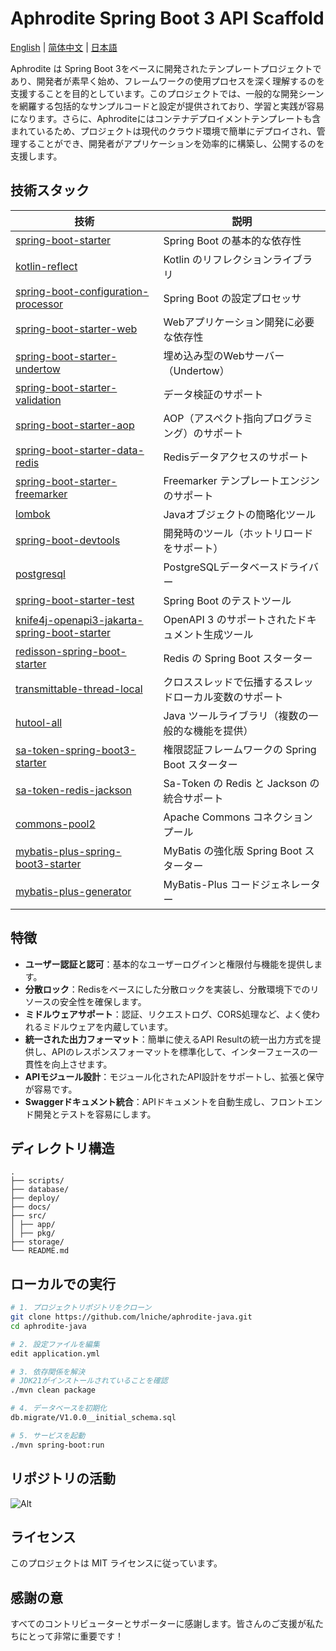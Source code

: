 # Aphrodite Spring Boot 3 API Scaffold

[English](README.md) | [简体中文](README-zh.md) | [日本語](README-ja)

Aphrodite は Spring Boot
3をベースに開発されたテンプレートプロジェクトであり、開発者が素早く始め、フレームワークの使用プロセスを深く理解するのを支援することを目的としています。このプロジェクトでは、一般的な開発シーンを網羅する包括的なサンプルコードと設定が提供されており、学習と実践が容易になります。さらに、Aphroditeにはコンテナデプロイメントテンプレートも含まれているため、プロジェクトは現代のクラウド環境で簡単にデプロイされ、管理することができ、開発者がアプリケーションを効率的に構築し、公開するのを支援します。

## 技術スタック

| 技術                                                                                                                                               | 説明                                 |
|--------------------------------------------------------------------------------------------------------------------------------------------------|------------------------------------|
| [spring-boot-starter](https://spring.io/projects/spring-boot)                                                                                    | Spring Boot の基本的な依存性               |
| [kotlin-reflect](https://kotlinlang.org/api/latest/jvm/stdlib/kotlin.reflect/)                                                                   | Kotlin のリフレクションライブラリ               |
| [spring-boot-configuration-processor](https://docs.spring.io/spring-boot/docs/current/reference/html/boot-features-configuration-processor.html) | Spring Boot の設定プロセッサ               |
| [spring-boot-starter-web](https://spring.io/projects/spring-boot)                                                                                | Webアプリケーション開発に必要な依存性               |
| [spring-boot-starter-undertow](https://spring.io/projects/spring-boot)                                                                           | 埋め込み型のWebサーバー（Undertow）            |
| [spring-boot-starter-validation](https://spring.io/projects/spring-boot)                                                                         | データ検証のサポート                         |
| [spring-boot-starter-aop](https://spring.io/projects/spring-boot)                                                                                | AOP（アスペクト指向プログラミング）のサポート           |
| [spring-boot-starter-data-redis](https://spring.io/projects/spring-data-redis)                                                                   | Redisデータアクセスのサポート                  |
| [spring-boot-starter-freemarker](https://spring.io/projects/spring-boot)                                                                         | Freemarker テンプレートエンジンのサポート         |
| [lombok](https://projectlombok.org/)                                                                                                             | Javaオブジェクトの簡略化ツール                  |
| [spring-boot-devtools](https://docs.spring.io/spring-boot/docs/current/reference/html/using.html#using-boot-devtools)                            | 開発時のツール（ホットリロードをサポート）              |
| [postgresql](https://jdbc.postgresql.org/)                                                                                                       | PostgreSQLデータベースドライバー              |
| [spring-boot-starter-test](https://spring.io/projects/spring-boot)                                                                               | Spring Boot のテストツール                |
| [knife4j-openapi3-jakarta-spring-boot-starter](https://knife4j.github.io/knife4j/)                                                               | OpenAPI 3 のサポートされたドキュメント生成ツール      |
| [redisson-spring-boot-starter](https://github.com/redisson/redisson)                                                                             | Redis の Spring Boot スターター          |
| [transmittable-thread-local](https://github.com/alibaba/transmittable-thread-local)                                                              | クロススレッドで伝播するスレッドローカル変数のサポート        |
| [hutool-all](https://github.com/dromara/hutool)                                                                                                  | Java ツールライブラリ（複数の一般的な機能を提供）        |
| [sa-token-spring-boot3-starter](https://github.com/dromara/sa-token)                                                                             | 権限認証フレームワークの Spring Boot スターター     |
| [sa-token-redis-jackson](https://github.com/dromara/sa-token)                                                                                    | Sa-Token の Redis と Jackson の統合サポート |
| [commons-pool2](https://commons.apache.org/proper/commons-pool/)                                                                                 | Apache Commons コネクションプール           |
| [mybatis-plus-spring-boot3-starter](https://mp.baomidou.com/)                                                                                    | MyBatis の強化版 Spring Boot スターター     |
| [mybatis-plus-generator](https://mp.baomidou.com/guide/generator.html)                                                                           | MyBatis-Plus コードジェネレーター            |

## 特徴

- **ユーザー認証と認可**：基本的なユーザーログインと権限付与機能を提供します。
- **分散ロック**：Redisをベースにした分散ロックを実装し、分散環境下でのリソースの安全性を確保します。
- **ミドルウェアサポート**：認証、リクエストログ、CORS処理など、よく使われるミドルウェアを内蔵しています。
- **統一された出力フォーマット**：簡単に使えるAPI Resultの統一出力方式を提供し、APIのレスポンスフォーマットを標準化して、インターフェースの一貫性を向上させます。
- **APIモジュール設計**：モジュール化されたAPI設計をサポートし、拡張と保守が容易です。
- **Swaggerドキュメント統合**：APIドキュメントを自動生成し、フロントエンド開発とテストを容易にします。

## ディレクトリ構造

```
.
├── scripts/
├── database/
├── deploy/
├── docs/
├── src/
│ ├── app/
│ ├── pkg/
├── storage/
└── README.md

```

## ローカルでの実行

```bash
# 1. プロジェクトリポジトリをクローン
git clone https://github.com/lniche/aphrodite-java.git
cd aphrodite-java

# 2. 設定ファイルを編集
edit application.yml

# 3. 依存関係を解決
# JDK21がインストールされていることを確認
./mvn clean package

# 4. データベースを初期化
db.migrate/V1.0.0__initial_schema.sql

# 5. サービスを起動
./mvn spring-boot:run
```

## リポジトリの活動

![Alt](https://repobeats.axiom.co/api/embed/77051c15d804671897e92ca568506d5a088f0dca.svg "Repobeats analytics image")

## ライセンス

このプロジェクトは MIT ライセンスに従っています。

## 感謝の意

すべてのコントリビューターとサポーターに感謝します。皆さんのご支援が私たちにとって非常に重要です！
